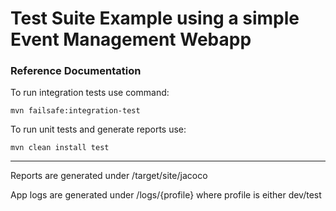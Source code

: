 # Test Suite Example using a simple Event Management Webapp

### Reference Documentation
To run integration tests use command:

`mvn failsafe:integration-test`

To run unit tests and generate reports use:

`mvn clean install test`

---
Reports are generated under /target/site/jacoco


App logs are generated under /logs/{profile} where profile is either dev/test
